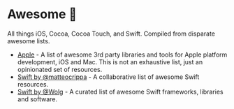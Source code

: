 #  Awesome  
All things iOS, Cocoa, Cocoa Touch, and Swift.  Compiled from disparate awesome lists.

- [Apple](https://github.com/joeljfischer/awesome-apple) - A list of awesome 3rd party libraries and tools for Apple platform development, iOS and Mac. This is not an exhaustive list, just an opinionated set of resources.
- [Swift by @matteocrippa](https://github.com/matteocrippa/awesome-swift) - A collaborative list of awesome Swift resources.
- [Swift by @Wolg](https://github.com/Wolg/awesome-swift) - A curated list of awesome Swift frameworks, libraries and software.




